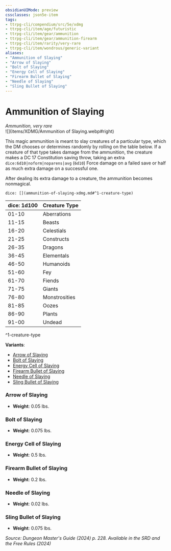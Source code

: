 ```yaml
---
obsidianUIMode: preview
cssclasses: json5e-item
tags:
- ttrpg-cli/compendium/src/5e/xdmg
- ttrpg-cli/item/age/futuristic
- ttrpg-cli/item/gear/ammunition
- ttrpg-cli/item/gear/ammunition-firearm
- ttrpg-cli/item/rarity/very-rare
- ttrpg-cli/item/wondrous/generic-variant
aliases: 
- "Ammunition of Slaying"
- "Arrow of Slaying"
- "Bolt of Slaying"
- "Energy Cell of Slaying"
- "Firearm Bullet of Slaying"
- "Needle of Slaying"
- "Sling Bullet of Slaying"
---
```

# Ammunition of Slaying
*Ammunition, very rare*  
![](items/XDMG/Ammunition of Slaying.webp#right)


This magic ammunition is meant to slay creatures of a particular type, which the DM chooses or determines randomly by rolling on the table below. If a creature of that type takes damage from the ammunition, the creature makes a DC 17 Constitution saving throw, taking an extra `dice:6d10|noform|noparens|avg` (`6d10`) Force damage on a failed save or half as much extra damage on a successful one.

After dealing its extra damage to a creature, the ammunition becomes nonmagical.

`dice: [](ammunition-of-slaying-xdmg.md#^1-creature-type)`

| dice: 1d100 | Creature Type |
|-------------|---------------|
| 01-10 | Aberrations |
| 11-15 | Beasts |
| 16-20 | Celestials |
| 21-25 | Constructs |
| 26-35 | Dragons |
| 36-45 | Elementals |
| 46-50 | Humanoids |
| 51-60 | Fey |
| 61-70 | Fiends |
| 71-75 | Giants |
| 76-80 | Monstrosities |
| 81-85 | Oozes |
| 86-90 | Plants |
| 91-00 | Undead |
^1-creature-type

**Variants**:
- [Arrow of Slaying](#Arrow%20of%20Slaying)
- [Bolt of Slaying](#Bolt%20of%20Slaying)
- [Energy Cell of Slaying](#Energy%20Cell%20of%20Slaying)
- [Firearm Bullet of Slaying](#Firearm%20Bullet%20of%20Slaying)
- [Needle of Slaying](#Needle%20of%20Slaying)
- [Sling Bullet of Slaying](#Sling%20Bullet%20of%20Slaying)

### Arrow of Slaying

- **Weight**: 0.05 lbs.

### Bolt of Slaying

- **Weight**: 0.075 lbs.

### Energy Cell of Slaying

- **Weight**: 0.5 lbs.

### Firearm Bullet of Slaying

- **Weight**: 0.2 lbs.

### Needle of Slaying

- **Weight**: 0.02 lbs.

### Sling Bullet of Slaying

- **Weight**: 0.075 lbs.


*Source: Dungeon Master's Guide (2024) p. 228. Available in the <span title='Systems Reference Document (5.2)'>SRD</span> and the Free Rules (2024)*